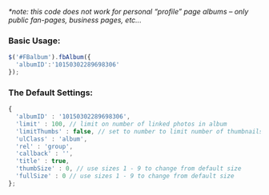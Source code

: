 _*note: this code does not work for personal “profile” page albums – only public fan-pages, business pages, etc..._

### Basic Usage:

``` javascript
$('#FBalbum').fbAlbum({
  'albumID':'10150302289698306'
});
```

### The Default Settings:

``` javascript
{
  'albumID' : '10150302289698306',
  'limit' : 100, // limit on number of linked photos in album
  'limitThumbs' : false, // set to number to limit number of thumbnails displayed
  'ulClass' : 'album',
  'rel' : 'group',
  'callback' : '',
  'title' : true,
  'thumbSize' : 0, // use sizes 1 - 9 to change from default size
  'fullSize' : 0 // use sizes 1 - 9 to change from default size
};
```